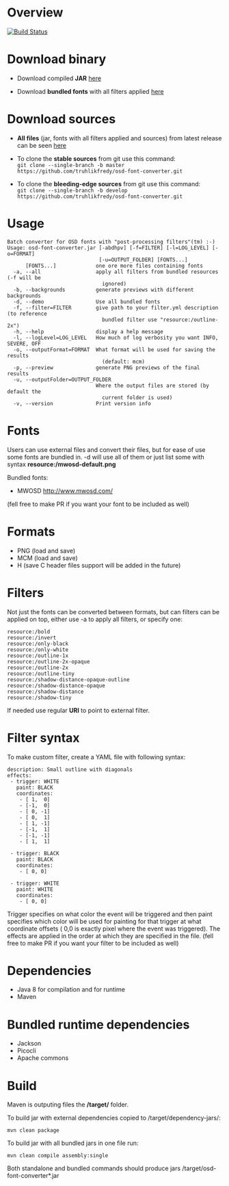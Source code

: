 # Overview

[![Build Status](https://travis-ci.org/truhlikfredy/osd-font-converter.svg?branch=master)](https://travis-ci.org/truhlikfredy/osd-font-converter)

# Download binary

- Download compiled **JAR** [here](https://github.com/truhlikfredy/osd-font-converter/releases/download/1.0-SNAPSHOT-20181027-044244/osd-font-converter-jar-with-dependencies.jar)
 
- Download **bundled fonts** with all filters applied [here](https://github.com/truhlikfredy/osd-font-converter/releases/download/1.0-SNAPSHOT-20181027-044244/osd-font-converter-preview.zip)

# Download sources

- **All files** (jar, fonts with all filters applied and sources) from latest release can be seen [here](https://github.com/truhlikfredy/osd-font-converter/releases/latest)

- To clone the **stable sources** from git use this command:<br/>
  `git clone --single-branch -b master https://github.com/truhlikfredy/osd-font-converter.git`
  
- To clone the **bleeding-edge sources** from git use this command:<br/>
  `git clone --single-branch -b develop https://github.com/truhlikfredy/osd-font-converter.git`

# Usage

```
Batch converter for OSD fonts with "post-processing filters"(tm) :-)
Usage: osd-font-converter.jar [-abdhpv] [-f=FILTER] [-l=LOG_LEVEL] [-o=FORMAT]
                              [-u=OUTPUT_FOLDER] [FONTS...]
      [FONTS...]             one ore more files containing fonts
  -a, --all                  apply all filters from bundled resources (-f will be
                               ignored)
  -b, --backgrounds          generate previews with different backgrounds
  -d, --demo                 Use all bundled fonts
  -f, --filter=FILTER        give path to your filter.yml description (to reference
                               bundled filter use "resource:/outline-2x")
  -h, --help                 display a help message
  -l, --logLevel=LOG_LEVEL   How much of log verbosity you want INFO, SEVERE, OFF
  -o, --outputFormat=FORMAT  What format will be used for saving the results
                               (default: mcm)
  -p, --preview              generate PNG previews of the final results
  -u, --outputFolder=OUTPUT_FOLDER
                             Where the output files are stored (by default the
                               current folder is used)
  -v, --version              Print version info
```

# Fonts

Users can use external files and convert their files, but for ease of use some fonts are bundled in. -d will use all of them or just list some with syntax **resource:/mwosd-default.png**  

Bundled fonts:

- MWOSD http://www.mwosd.com/

(fell free to make PR if you want your font to be included as well)

# Formats

- PNG (load and save)
- MCM (load and save)
- H (save C header files support will be added in the future) 

# Filters

Not just the fonts can be converted between formats, but can filters can be applied on top, either use -a to apply all filters, or specify one:

```
resource:/bold
resource:/invert
resource:/only-black
resource:/only-white
resource:/outline-1x
resource:/outline-2x-opaque
resource:/outline-2x
resource:/outline-tiny
resource:/shadow-distance-opaque-outline
resource:/shadow-distance-opaque
resource:/shadow-distance
resource:/shadow-tiny
```

If needed use regular **URI** to point to external filter.
  
# Filter syntax

To make custom filter, create a YAML file with following syntax:

```
description: Small outline with diagonals
effects:
 - trigger: WHITE
   paint: BLACK
   coordinates:
    - [ 1,  0]
    - [-1,  0]
    - [ 0, -1]
    - [ 0,  1]
    - [ 1, -1]
    - [-1,  1]
    - [-1, -1]
    - [ 1,  1]

 - trigger: BLACK
   paint: BLACK
   coordinates:
    - [ 0, 0]

 - trigger: WHITE
   paint: WHITE
   coordinates:
    - [ 0, 0]
```

Trigger specifies on what color the event will be triggered and then paint specifies which color will be used for painting for that trigger at what coordinate offsets ( 0,0 is exactly pixel where the event was triggered). The effects are applied in the order at which they are specified in the file.
(fell free to make PR if you want your filter to be included as well)

# Dependencies

- Java 8 for compilation and for runtime
- Maven

# Bundled runtime dependencies

- Jackson
- Picocli
- Apache commons
 
# Build

Maven is outputing files the **/target/** folder.

To build jar with external dependencies copied to /target/dependency-jars/:

```
mvn clean package
```

To build jar with all bundled jars in one file run:

```
mvn clean compile assembly:single
```

Both standalone and bundled commands should produce jars /target/osd-font-converter*.jar